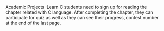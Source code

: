 Academic Projects :Learn C
students need to sign up for reading the chapter related with C language. After completing the chapter, they can participate for quiz as well as they can see their progress, contest number at the end of the last page.
